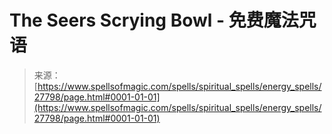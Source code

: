 <!--yml

category: 未分类

date: 2024-06-12 19:17:14

-->

# The Seers Scrying Bowl - 免费魔法咒语

> 来源：[https://www.spellsofmagic.com/spells/spiritual_spells/energy_spells/27798/page.html#0001-01-01](https://www.spellsofmagic.com/spells/spiritual_spells/energy_spells/27798/page.html#0001-01-01)
